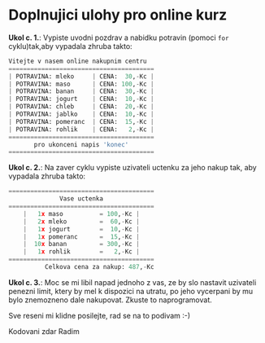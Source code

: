 # Doplnujici ulohy pro online kurz

**Ukol c. 1.**: Vypiste uvodni pozdrav a nabidku potravin (pomoci `for` cyklu)tak,aby vypadala zhruba takto:

```python
Vitejte v nasem online nakupnim centru 
========================================
| POTRAVINA: mleko     | CENA:  30,-Kc |
| POTRAVINA: maso      | CENA: 100,-Kc |
| POTRAVINA: banan     | CENA:  30,-Kc |
| POTRAVINA: jogurt    | CENA:  10,-Kc |
| POTRAVINA: chleb     | CENA:  20,-Kc |
| POTRAVINA: jablko    | CENA:  10,-Kc |
| POTRAVINA: pomeranc  | CENA:  15,-Kc |
| POTRAVINA: rohlik    | CENA:   2,-Kc |
========================================
       pro ukonceni napis 'konec'
========================================
```

**Ukol c. 2.**: Na zaver cyklu vypiste uzivateli uctenku za jeho nakup tak, aby vypadala zhruba takto:

```python
========================================
              Vase uctenka
========================================
    |   1x maso          = 100,-Kc |
    |   2x mleko         =  60,-Kc |
    |   1x jogurt        =  10,-Kc |
    |   1x pomeranc      =  15,-Kc |
    |  10x banan         = 300,-Kc |
    |   1x rohlik        =   2,-Kc |
========================================
          Celkova cena za nakup: 487,-Kc
```

**Ukol c. 3.**: Moc se mi libil napad jednoho z vas, ze by slo nastavit uzivateli penezni limit, ktery by mel k dispozici na utratu, po jeho vycerpani by mu bylo znemozneno dale nakupovat. Zkuste to naprogramovat.

Sve reseni mi klidne posilejte, rad se na to podivam :-)

Kodovani zdar
Radim